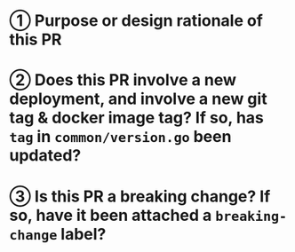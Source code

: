 # ① Purpose or design rationale of this PR


# ② Does this PR involve a new deployment, and involve a new git tag & docker image tag? If so, has `tag` in `common/version.go` been updated?


# ③ Is this PR a breaking change? If so, have it been attached a `breaking-change` label?

